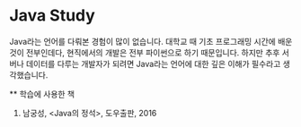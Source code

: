 # Java Study
Java라는 언어를 다뤄본 경험이 많이 없습니다. 대학교 때 기초 프로그래밍 시간에 배운 것이 전부인데다, 현직에서의 개발은 전부 파이썬으로 하기 때문입니다.
하지만 추후 서버나 데이터를 다루는 개발자가 되려면 Java라는 언어에 대한 깊은 이해가 필수라고 생각했습니다.

** 학습에 사용한 책
1. 남궁성, <Java의 정석>, 도우출판, 2016

